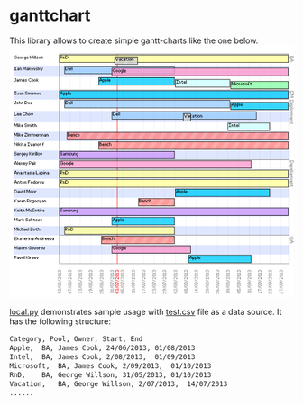 ganttchart
==========

This library allows to create simple gantt-charts like the one below.
![Gantt chart generated](/out.png "Gantt chart generated")

[local.py](/local.py) demonstrates sample usage with [test.csv](/test.csv) file as a data source.
It has the following structure:
```csv
Category, Pool, Owner, Start, End
Apple,  BA,	James Cook,	24/06/2013,	01/08/2013
Intel,	BA,	James Cook,	2/08/2013,	01/09/2013
Microsoft,	BA,	James Cook,	2/09/2013,	01/10/2013
RnD,	BA,	George Willson,	31/05/2013,	01/10/2013
Vacation,	BA,	George Willson,	2/07/2013,	14/07/2013
......
```

